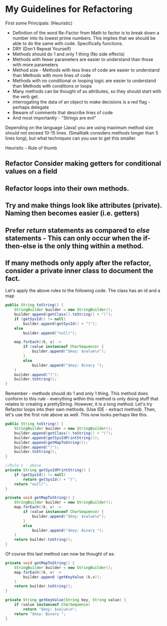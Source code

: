 
# My Guidelines for Refactoring

First some Principals: (Heuristic)
- Definition of the word Re-Factor
    from Math to factor is to break down a number into its lowest prime numbers. This implies
    that we should be able to do the same with code. Specifically functions.
- DRY (Don't Repeat Yourself)
- Methods should do 1 and only 1 thing (No side effects)
- Methods with fewer parameters are easier to understand than those with more parameters
- Method size - Methods with less lines of code are easier to understand than Methods with more lines of code
- Methods with no conditional or looping logic are easier to understand than Methods with conditions or loops
- Many methods can be thought of as attributes, so they should start with the verb get.
- interrogating the data of an object to make decisions is a red flag - perhaps delegate
- Beware of comments that describe lines of code
- And most importantly - "Strings are evil"

Depending on the language (Java) you are using maximum method size should not exceed 10-15 lines. (Smalltalk considers methods
longer than 5 lines long), but what techniques can you use to get this smaller.

Heuristic - Rule of thumb

## Refactor Consider making getters for conditional values on a field

## Refactor loops into their own methods.

## Try and make things look like attributes (private). Naming then becomes easier (i.e. getters)

## Prefer ***return*** statements as compared to ***else*** statements - This can only occur when the if-then-else is the only thing within a method.

## If many methods only apply after the refactor, consider a private inner class to document the fact.

Let's apply the above rules to the following code. The class has an id and a map

```Java
public String toString() {
    StringBuilder builder = new StringBuilder();
    builder.append(getClass().toString() + "(");
    if (getSysId() != null)
        builder.append(getSysId() + ")");
    else
        builder.append("null)");

    map.forEach((k, v) ->
        if (value instanceof CharSequence) {
            builder.append("$key: $value\n");
        }
        else
            builder.append("$key: Binary ");
    )
    builder.append(")");
    builder.toString();
}
```

Remember - methods should do 1 and only 1 thing. This method does conform to this rule - everything within this method is only doing stuff that relates to creating a prettyString. However, it is a long method. Let's try Refactor loops into their own methods. (Use IDE - extract method). Then, let's use the first rule above as well. This now looks perhaps like this.

```Java
public String toString() {
    StringBuilder builder = new StringBuilder();
    builder.append(getClass().toString() + "(");
    builder.append(getSysIdPrintString());
    builder.append(getMapToString());        
    builder.append(")");
    builder.toString();
}

//Rule 1 - above
private String getSysIdPrintString() {
    if (getSysId() != null)
        return getSysId() + ")";
    return "null)";
}

private void getMapToString() {
    StringBuilder builder = new StringBuilder();
    map.forEach((k, v) ->
        if (value instanceof CharSequence) {
            builder.append("$key: $value\n");
        }
        else
            builder.append("$key: Binary ");
    )    
    return builder.toString();
}
```
Of course this last method can now be thought of as:

```Java
private void getMapToString() {
    StringBuilder builder = new StringBuilder();
    map.forEach((k, v) ->
        builder.append (getKeyValue (k,v));
    )    
    return builder.toString();
}

private String getKeyValue(String key, String value) {
    if (value instanceof CharSequence)
        return "$key: $value\n";
    return "$key: Binary ";
}
```
